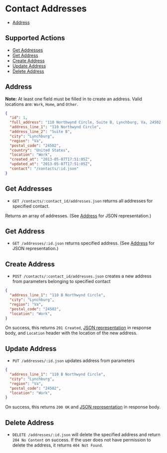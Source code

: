 # Contact Addresses

* [Address](#address)

## Supported Actions

* [Get Addresses](#get-addresses)
* [Get Address](#get-address)
* [Create Address](#create-address)
* [Update Address](#update-address)
* [Delete Address](#delete-address)

## Address

**Note:** At least one field must be filled in to create an address.
Valid locations are: ```Work```, ```Home```, and ```Other```.

```json
{
  "id": 1,
  "full_address": "110 Northwynd Circle, Suite B, Lynchburg, Va, 24502, United States",
  "address_line_1": "110 Northwynd Circle",
  "address_line_2": "Suite B",
  "city": "Lynchburg",
  "region": "Va",
  "postal_code": "24502",
  "country": "United States",
  "location": "Work",
  "created_at": "2013-05-07T17:51:05Z",
  "updated_at": "2013-05-07T17:51:05Z",
  "contact": "/contacts/:id.json"
}
```

## Get Addresses

* ```GET /contacts/:contact_id/addresses.json``` returns all addresses for specified contact.

Returns an array of addresses. (See [Address](#address) for JSON representation.)

## Get Address

 * ```GET /addresses/:id.json``` returns specified address. (See [Address](#address) for JSON representation.)

## Create Address

* ```POST /contacts/:contact_id/addresses.json``` creates a new address from parameters belonging to specified contact

```json
{
  "address_line_1": "110 B Northwynd Circle",
  "city": "Lynchburg",
  "region": "Va",
  "postal_code": "24502",
  "location": "Work",
}
```

On success, this returns ```201 Created```, [JSON representation](#address) in response body, and ```Location``` header with the location of the new address.

## Update Address

* ```PUT /addresses/:id.json``` updates address from parameters

```json
{
  "address_line_1": "110 B Northwynd Circle",
  "city": "Lynchburg",
  "region": "Va",
  "postal_code": "24502",
  "location": "Work",
}
```

On success, this returns ```200 OK``` and [JSON representation](#address) in response body.

## Delete Address

* ```DELETE /addresses/:id.json``` will delete the specified address and return ```204 No Content``` on success. If the user does not have permission to delete the address, it returns ```404 Not Found```.


